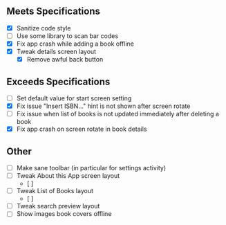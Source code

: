 ## Meets Specifications
- [x] Sanitize code style
- [ ] Use some library to scan bar codes
- [x] Fix app crash while adding a book offline
- [x] Tweak details screen layout
    - [x] Remove awful back button

## Exceeds Specifications
- [ ] Set default value for start screen setting
- [x] Fix issue "Insert ISBN..." hint is not shown after screen rotate
- [ ] Fix issue when list of books is not updated immediately after deleting a book
- [x] Fix app crash on screen rotate in book details

## Other
- [ ] Make sane toolbar (in particular for settings activity)
- [ ] Tweak About this App screen layout
    - [ ]
- [ ] Tweak List of Books layout
    - [ ]
- [ ] Tweak search preview layout
- [ ] Show images book covers offline
